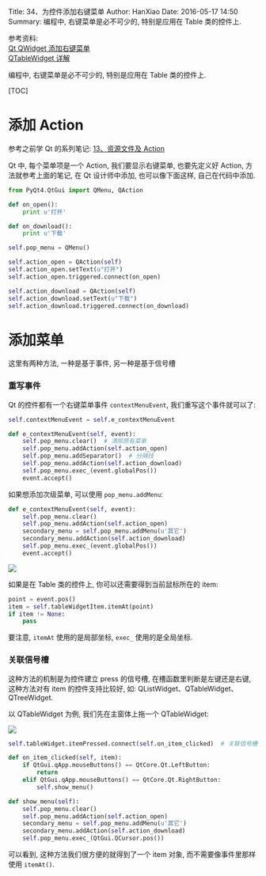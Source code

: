 Title: 34、为控件添加右键菜单
Author: HanXiao
Date: 2016-05-17 14:50
Summary: 编程中, 右键菜单是必不可少的, 特别是应用在 Table 类的控件上.

参考资料:<br>
[Qt QWidget 添加右键菜单](http://blog.163.com/zhao_yunsong/blog/static/3405930920118163368768/)<br>
[QTableWidget 详解](http://blog.sina.com.cn/s/blog_a6fb6cc90101dd5u.html)

编程中, 右键菜单是必不可少的, 特别是应用在 Table 类的控件上.

[TOC]

# 添加 Action
参考之前学 Qt 的系列笔记: [13、资源文件及 Action](http://www.smallcpp.cn/13-zi-yuan-wen-jian-ji-action.html)

Qt 中, 每个菜单项是一个 Action, 我们要显示右键菜单, 也要先定义好 Action, 方法就参考上面的笔记, 在 Qt 设计师中添加, 也可以像下面这样, 自己在代码中添加.

```python
from PyQt4.QtGui import QMenu, QAction

def on_open():
    print u'打开'

def on_download():
    print u'下载'

self.pop_menu = QMenu()

self.action_open = QAction(self)
self.action_open.setText(u"打开")
self.action_open.triggered.connect(on_open)

self.action_download = QAction(self)
self.action_download.setText(u"下载")
self.action_download.triggered.connect(on_download)
```

# 添加菜单
这里有两种方法, 一种是基于事件, 另一种是基于信号槽

### 重写事件
Qt 的控件都有一个右键菜单事件 `contextMenuEvent`, 我们重写这个事件就可以了:

```python
self.contextMenuEvent = self.e_contextMenuEvent

def e_contextMenuEvent(self, event):
    self.pop_menu.clear()  # 清除原有菜单
    self.pop_menu.addAction(self.action_open)
    self.pop_menu.addSeparator()  # 分隔线
    self.pop_menu.addAction(self.action_download)
    self.pop_menu.exec_(event.globalPos())
    event.accept()
```

如果想添加次级菜单, 可以使用 `pop_menu.addMenu`:

```python
def e_contextMenuEvent(self, event):
    self.pop_menu.clear()
    self.pop_menu.addAction(self.action_open)
    secondary_menu = self.pop_menu.addMenu(u'其它')
    secondary_menu.addAction(self.action_download)
    self.pop_menu.exec_(event.globalPos())
    event.accept()
```


![](http://i64.tinypic.com/1532qds.jpg)

如果是在 Table 类的控件上, 你可以还需要得到当前鼠标所在的 item:

```python
point = event.pos()
item = self.tableWidgetItem.itemAt(point)
if item != None:
    pass
```

要注意, `itemAt` 使用的是局部坐标, `exec_` 使用的是全局坐标.

### 关联信号槽
这种方法的机制是为控件建立 press 的信号槽, 在槽函数里判断是左键还是右键, 这种方法对有 item 的控件支持比较好, 如: QListWidget、QTableWidget、QTreeWidget.

以 QTableWidget 为例, 我们先在主窗体上拖一个 QTableWidget:

![](http://i65.tinypic.com/919ggk.jpg)

```python
self.tableWidget.itemPressed.connect(self.on_item_clicked)  # 关联信号槽

def on_item_clicked(self, item):
    if QtGui.qApp.mouseButtons() == QtCore.Qt.LeftButton:
        return
    elif QtGui.qApp.mouseButtons() == QtCore.Qt.RightButton:
        self.show_menu()

def show_menu(self):
    self.pop_menu.clear()
    self.pop_menu.addAction(self.action_open)
    secondary_menu = self.pop_menu.addMenu(u'其它')
    secondary_menu.addAction(self.action_download)
    self.pop_menu.exec_(QtGui.QCursor.pos())
```

可以看到, 这种方法我们很方便的就得到了一个 item 对象, 而不需要像事件里那样使用 `itemAt()`.
